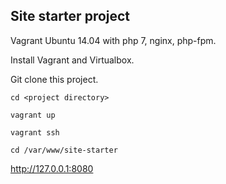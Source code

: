 Site starter project
--------------------------

Vagrant Ubuntu 14.04 with php 7, nginx, php-fpm.

Install Vagrant and Virtualbox.

Git clone this project.

    cd <project directory>

    vagrant up
    
    vagrant ssh
    
    cd /var/www/site-starter
    
http://127.0.0.1:8080

